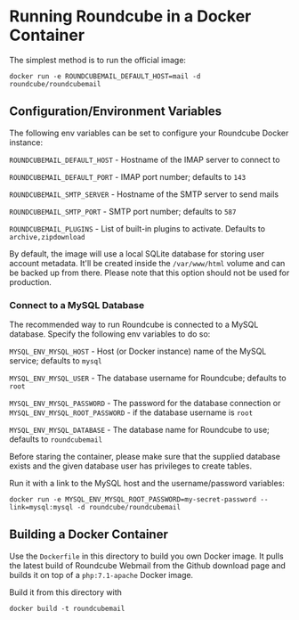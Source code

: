 # Running Roundcube in a Docker Container

The simplest method is to run the official image:

```
docker run -e ROUNDCUBEMAIL_DEFAULT_HOST=mail -d roundcube/roundcubemail
```

## Configuration/Environment Variables

The following env variables can be set to configure your Roundcube Docker instance:

`ROUNDCUBEMAIL_DEFAULT_HOST` - Hostname of the IMAP server to connect to

`ROUNDCUBEMAIL_DEFAULT_PORT` - IMAP port number; defaults to `143`

`ROUNDCUBEMAIL_SMTP_SERVER` - Hostname of the SMTP server to send mails

`ROUNDCUBEMAIL_SMTP_PORT`  - SMTP port number; defaults to `587`

`ROUNDCUBEMAIL_PLUGINS` - List of built-in plugins to activate. Defaults to `archive,zipdownload`

By default, the image will use a local SQLite database for storing user account metadata.
It'll be created inside the `/var/www/html` volume and can be backed up from there. Please note that
this option should not be used for production.

### Connect to a MySQL Database

The recommended way to run Roundcube is connected to a MySQL database. Specify the following env variables to do so:

`MYSQL_ENV_MYSQL_HOST` - Host (or Docker instance) name of the MySQL service; defaults to `mysql`

`MYSQL_ENV_MYSQL_USER` - The database username for Roundcube; defaults to `root`

`MYSQL_ENV_MYSQL_PASSWORD` - The password for the database connection or
`MYSQL_ENV_MYSQL_ROOT_PASSWORD` - if the database username is `root`

`MYSQL_ENV_MYSQL_DATABASE` - The database name for Roundcube to use; defaults to `roundcubemail`

Before staring the container, please make sure that the supplied database exists and the given database user has privileges
to create tables.

Run it with a link to the MySQL host and the username/password variables:

```
docker run -e MYSQL_ENV_MYSQL_ROOT_PASSWORD=my-secret-password --link=mysql:mysql -d roundcube/roundcubemail
```

## Building a Docker Container

Use the `Dockerfile` in this directory to build you own Docker image.
It pulls the latest build of Roundcube Webmail from the Github download page and builds it on top of a `php:7.1-apache` Docker image.

Build it from this directory with

```
docker build -t roundcubemail
```

